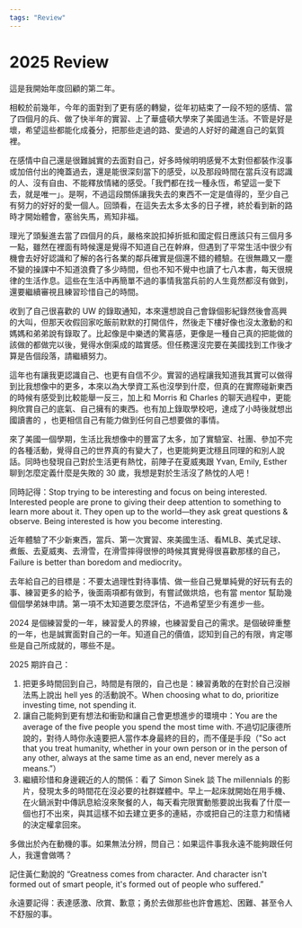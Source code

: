 ```yaml
---
tags: "Review"
---
```


# 2025 Review

這是我開始年度回顧的第二年。

相較於前幾年，今年的面對到了更有感的轉變，從年初結束了一段不短的感情、當了四個月的兵、做了快半年的實習、上了華盛頓大學來了美國過生活。不管是好是壞，希望這些都能化成養分，把那些走過的路、愛過的人好好的藏進自己的氣質裡。

在感情中自己還是很難誠實的去面對自己，好多時候明明感覺不太對但都裝作沒事或加倍付出的掩蓋過去，還是能很深刻當下的感受，以及那段時間在當兵沒有認識的人、沒有自由、不能釋放情緒的感受。「我們都在找一種永恆，希望這一愛下去，就是唯一」。是啊，不過這段關係讓我失去的東西不一定是值得的，至少自己有努力的好好的愛一個人。回頭看，在這失去太多太多的日子裡，終於看到新的路時才開始體會，塞翁失馬，焉知非福。

理光了頭髮進去當了四個月的兵，嚴格來說扣掉折抵和國定假日應該只有三個月多一點，雖然在裡面有時候還是覺得不知道自己在幹麻，但遇到了平常生活中很少有機會去好好認識和了解的各行各業的鄰兵確實是個還不錯的體驗。在很無趣又一塵不變的操課中不知道浪費了多少時間，但也不知不覺中也讀了七八本書，每天很規律的生活作息。這些在生活中再簡單不過的事情我當兵前的人生竟然都沒有做到，還要繼續審視且練習珍惜自己的時間。

收到了自己很喜歡的 UW 的錄取通知，本來還想說自己會錄個影紀錄然後會高興的大叫，但那天收假回家吃飯前默默的打開信件，然後走下樓好像也沒太激動的和媽媽和弟弟說有錄取了。比起像是中樂透的驚喜感，更像是一種自己真的把能做的該做的都做完以後，覺得水倒渠成的踏實感。但任務還沒完要在美國找到工作後才算是告個段落，請繼續努力。

這年也有讓我更認識自己、也更有自信不少。實習的過程讓我知道我其實可以做得到比我想像中的更多，本來以為大學資工系也沒學到什麼，但真的在實際碰新東西的時候有感受到比較能舉一反三，加上和 Morris 和 Charles 的聊天過程中，更能夠欣賞自己的底氣、自己擁有的東西。也有加上錄取學校吧，達成了小時後就想出國讀書的 ，也更相信自己有能力做到任何自己想要做的事情。

來了美國一個學期，生活比我想像中的豐富了太多，加了實驗室、社團、參加不完的各種活動，覺得自己的世界真的有變大了，也更能夠更沈穩且同理的和別人說話。同時也發現自己對於生活更有熱忱，前陣子在夏威夷跟 Yvan, Emily, Esther 聊到怎麼定義什麼是失敗的 30 歲，我想是對於生活沒了熱忱的人吧！

同時記得：Stop trying to be interesting and focus on being interested. Interested people are prone to giving their deep attention to something to learn more about it. They open up to the world—they ask great questions & observe. Being interested is how you become interesting.

近年體驗了不少新東西，當兵、第一次實習、來美國生活、看MLB、美式足球、煮飯、去夏威夷、去滑雪，在滑雪摔得很慘的時候其實覺得很喜歡那樣的自己，Failure is better than boredom and mediocrity。

去年給自己的目標是：不要太過理性對待事情、做一些自己覺單純覺的好玩有去的事、練習更多的給予，後面兩項都有做到，有嘗試做烘焙，也有當 mentor 幫助幾個個學弟妹申請。第一項不太知道要怎麼評估，不過希望至少有進步一些。

2024 是個練習愛的一年，練習愛人的界線，也練習愛自己的需求。是個破碎重整的一年，也是誠實面對自己的一年。知道自己的價值，認知到自己的有限，肯定哪些是自己所成就的，哪些不是。

2025 期許自己：

1. 把更多時間回到自己，時間是有限的，自己也是：練習勇敢的在對於自己沒辦法馬上說出 hell yes 的活動說不。When choosing what to do, prioritize investing time, not spending it.   
2. 讓自己能夠到更有想法和衝勁和讓自己會更想進步的環境中：You are the average of the five people you spend the most time with. 不過切記康德所說的，對待人時你永遠要把人當作本身最終的目的，而不僅是手段（"So act that you treat humanity, whether in your own person or in the person of any other, always at the same time as an end, never merely as a means.”）
3. 繼續珍惜和身邊親近的人的關係：看了 Simon Sinek 談 The millennials 的影片，發現太多的時間花在沒必要的社群媒體中。早上一起床就開始在用手機、在火鍋派對中傳訊息給沒來聚餐的人，每天看完限實動態要說出我看了什麼一個也打不出來，與其這樣不如去建立更多的連結，亦或把自己的注意力和情緒的決定權拿回來。

多做出於內在動機的事。如果無法分辨，問自己：如果這件事我永遠不能夠跟任何人，我還會做嗎？

記住黃仁勳說的 “Greatness comes from character. And character isn't formed out of smart people, it's formed out of people who suffered.”

永遠要記得：表達感激、欣賞、歉意；勇於去做那些也許會尷尬、困難、甚至令人不舒服的事。